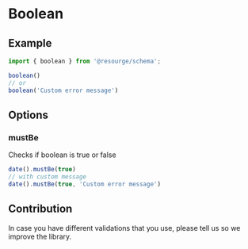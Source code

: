 # Boolean

## Example

```Typescript
import { boolean } from '@resourge/schema';

boolean()
// or
boolean('Custom error message')
```

## Options

### mustBe

Checks if boolean is true or false

```Typescript
date().mustBe(true)
// with custom message
date().mustBe(true, 'Custom error message')
```

## Contribution

In case you have different validations that you use, please tell us so we improve the library.